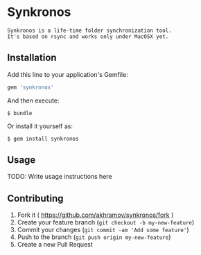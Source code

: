 # Synkronos

    Synkronos is a life-time folder synchronization tool. 
    It's based on rsync and works only under MacOSX yet.

## Installation

Add this line to your application's Gemfile:

```ruby
gem 'synkronos'
```

And then execute:

    $ bundle

Or install it yourself as:

    $ gem install synkronos

## Usage

TODO: Write usage instructions here

## Contributing

1. Fork it ( https://github.com/akhramov/synkronos/fork )
2. Create your feature branch (`git checkout -b my-new-feature`)
3. Commit your changes (`git commit -am 'Add some feature'`)
4. Push to the branch (`git push origin my-new-feature`)
5. Create a new Pull Request
